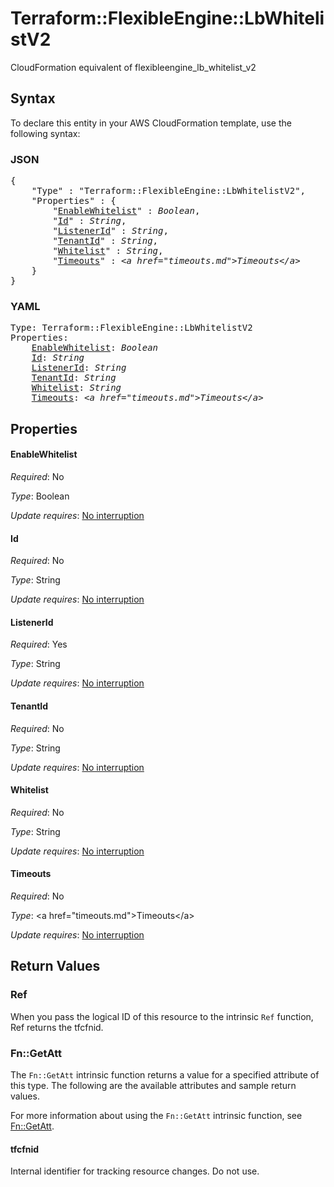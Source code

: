 # Terraform::FlexibleEngine::LbWhitelistV2

CloudFormation equivalent of flexibleengine_lb_whitelist_v2

## Syntax

To declare this entity in your AWS CloudFormation template, use the following syntax:

### JSON

<pre>
{
    "Type" : "Terraform::FlexibleEngine::LbWhitelistV2",
    "Properties" : {
        "<a href="#enablewhitelist" title="EnableWhitelist">EnableWhitelist</a>" : <i>Boolean</i>,
        "<a href="#id" title="Id">Id</a>" : <i>String</i>,
        "<a href="#listenerid" title="ListenerId">ListenerId</a>" : <i>String</i>,
        "<a href="#tenantid" title="TenantId">TenantId</a>" : <i>String</i>,
        "<a href="#whitelist" title="Whitelist">Whitelist</a>" : <i>String</i>,
        "<a href="#timeouts" title="Timeouts">Timeouts</a>" : <i>&lt;a href=&#34;timeouts.md&#34;&gt;Timeouts&lt;/a&gt;</i>
    }
}
</pre>

### YAML

<pre>
Type: Terraform::FlexibleEngine::LbWhitelistV2
Properties:
    <a href="#enablewhitelist" title="EnableWhitelist">EnableWhitelist</a>: <i>Boolean</i>
    <a href="#id" title="Id">Id</a>: <i>String</i>
    <a href="#listenerid" title="ListenerId">ListenerId</a>: <i>String</i>
    <a href="#tenantid" title="TenantId">TenantId</a>: <i>String</i>
    <a href="#whitelist" title="Whitelist">Whitelist</a>: <i>String</i>
    <a href="#timeouts" title="Timeouts">Timeouts</a>: <i>&lt;a href=&#34;timeouts.md&#34;&gt;Timeouts&lt;/a&gt;</i>
</pre>

## Properties

#### EnableWhitelist

_Required_: No

_Type_: Boolean

_Update requires_: [No interruption](https://docs.aws.amazon.com/AWSCloudFormation/latest/UserGuide/using-cfn-updating-stacks-update-behaviors.html#update-no-interrupt)

#### Id

_Required_: No

_Type_: String

_Update requires_: [No interruption](https://docs.aws.amazon.com/AWSCloudFormation/latest/UserGuide/using-cfn-updating-stacks-update-behaviors.html#update-no-interrupt)

#### ListenerId

_Required_: Yes

_Type_: String

_Update requires_: [No interruption](https://docs.aws.amazon.com/AWSCloudFormation/latest/UserGuide/using-cfn-updating-stacks-update-behaviors.html#update-no-interrupt)

#### TenantId

_Required_: No

_Type_: String

_Update requires_: [No interruption](https://docs.aws.amazon.com/AWSCloudFormation/latest/UserGuide/using-cfn-updating-stacks-update-behaviors.html#update-no-interrupt)

#### Whitelist

_Required_: No

_Type_: String

_Update requires_: [No interruption](https://docs.aws.amazon.com/AWSCloudFormation/latest/UserGuide/using-cfn-updating-stacks-update-behaviors.html#update-no-interrupt)

#### Timeouts

_Required_: No

_Type_: &lt;a href=&#34;timeouts.md&#34;&gt;Timeouts&lt;/a&gt;

_Update requires_: [No interruption](https://docs.aws.amazon.com/AWSCloudFormation/latest/UserGuide/using-cfn-updating-stacks-update-behaviors.html#update-no-interrupt)

## Return Values

### Ref

When you pass the logical ID of this resource to the intrinsic `Ref` function, Ref returns the tfcfnid.

### Fn::GetAtt

The `Fn::GetAtt` intrinsic function returns a value for a specified attribute of this type. The following are the available attributes and sample return values.

For more information about using the `Fn::GetAtt` intrinsic function, see [Fn::GetAtt](https://docs.aws.amazon.com/AWSCloudFormation/latest/UserGuide/intrinsic-function-reference-getatt.html).

#### tfcfnid

Internal identifier for tracking resource changes. Do not use.

